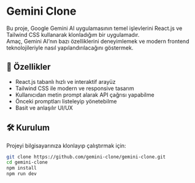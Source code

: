 # Gemini Clone

Bu proje, Google Gemini AI uygulamasının temel işlevlerini React.js ve Tailwind CSS kullanarak klonladığım bir uygulamadır.  
Amaç, Gemini AI’nın bazı özelliklerini deneyimlemek ve modern frontend teknolojileriyle nasıl yapılandırılacağını göstermek.

## 🚀 Özellikler

- React.js tabanlı hızlı ve interaktif arayüz
- Tailwind CSS ile modern ve responsive tasarım
- Kullanıcıdan metin prompt alarak API çağrısı yapabilme
- Önceki promptları listeleyip yönetebilme
- Basit ve anlaşılır UI/UX

## 🛠 Kurulum

Projeyi bilgisayarınıza klonlayıp çalıştırmak için:

```bash
git clone https://github.com/gemini-clone/gemini-clone.git
cd gemini-clone
npm install
npm run dev 
```
